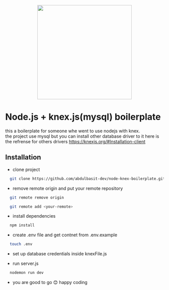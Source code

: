 
<p align="center"><a href="https://nodejs.org/en/" target="_blank"><img src="https://nodejs.org/static/images/logos/nodejs-new-pantone-white.svg" width="300"></a></p>



# Node.js + knex.js(mysql) boilerplate

this a boilerplate for someone whe went to use nodejs with knex. <br/>
the project use mysql but you can install other database driver to it here is the refrense for others drivers https://knexjs.org/#Installation-client


## Installation


- clone project

```bash
  git clone https://github.com/abdulbasit-dev/node-knex-boilerplate.git <folder-name>
```

- remove remote origin and put your remote repository

```bash
  git remote remove origin
```

```bash
  git remote add <your-remote>
```

- install dependencies

```bash
  npm install
```
- create .env file and get contnet from .env.example

```bash
  touch .env
```
- set up database credentials inside knexFile.js

- run server.js

```bash
  nodemon run dev
```

- you are good to go 😊 happy coding


    

